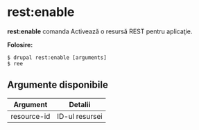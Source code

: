 # rest:enable
**rest:enable** comanda Activează o resursă REST pentru aplicaţie.

**Folosire:**
```
$ drupal rest:enable [arguments] 
$ ree  
```

## Argumente disponibile
Argument | Detalii
---------|-------------
resource-id | ID-ul resursei
